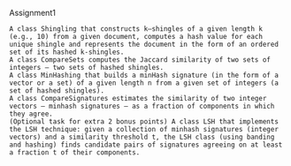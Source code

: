 Assignment1

    A class Shingling that constructs k–shingles of a given length k (e.g., 10) from a given document, computes a hash value for each unique shingle and represents the document in the form of an ordered set of its hashed k-shingles.
    A class CompareSets computes the Jaccard similarity of two sets of integers – two sets of hashed shingles.
    A class MinHashing that builds a minHash signature (in the form of a vector or a set) of a given length n from a given set of integers (a set of hashed shingles).
    A class CompareSignatures estimates the similarity of two integer vectors – minhash signatures – as a fraction of components in which they agree.
    (Optional task for extra 2 bonus points) A class LSH that implements the LSH technique: given a collection of minhash signatures (integer vectors) and a similarity threshold t, the LSH class (using banding and hashing) finds candidate pairs of signatures agreeing on at least a fraction t of their components.

